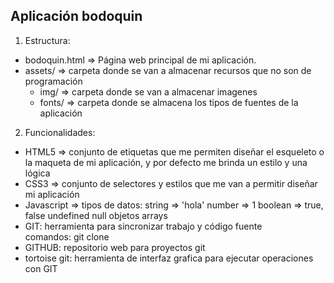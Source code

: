Aplicación bodoquin
-------------------

1. Estructura:
  - bodoquin.html => Página web principal de mi aplicación.
  - assets/ => carpeta donde se van a almacenar recursos que no son de programación
    - img/ => carpeta donde se van a almacenar imagenes
    - fonts/ => carpeta donde se almacena los tipos de fuentes de la aplicación
    
    
    
2. Funcionalidades:
  - HTML5 => conjunto de etiquetas que me permiten diseñar el esqueleto o la maqueta de mi aplicación, y por defecto me brinda un estilo y una lógica
  - CSS3 => conjunto de selectores y estilos que me van a permitir diseñar mi aplicación 
  - Javascript => 
      tipos de datos:
        string => 'hola'
        number => 1
        boolean => true, false
        undefined
        null
        objetos
        arrays
  - GIT: herramienta para sincronizar trabajo y código fuente  
      comandos:
        git clone <url>
  - GITHUB: repositorio web para proyectos git
  - tortoise git: herramienta de interfaz grafica para ejecutar operaciones con GIT
        
        
        
        
        
        
        
   
  
